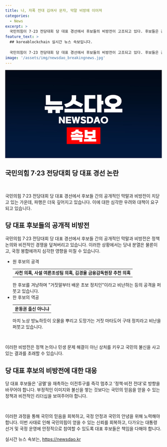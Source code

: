 ```yaml
---
title: 나, 자폭 전대 김여사 문자, 막말 비방에 이어져
categories:
  - News
excerpt: >
  국민의힘이 7·23 전당대회 당 대표 경선에서 후보들의 비방전이 고조되고 있다. 후보들은 감정적이고 근거 없는 공방에 빠져 정책 논의는 물론이고 감정적이고 인신공격적인 토론이 지배적이다. 이러한 상황에서 국민의힘은 낮은 자세로 반성하고 실질적인 개혁에 나서지 않으면 국민의 지지를 얻기 힘들 것이며, 정당 내 분열이 계속된다면 이에 따른 국정의 대혼란으로 이어질 우려도 있다. 따라서 후보들은 이러한 집안 싸움을 조속히 중단하고 정책·비전에 집중해야 할 것으로 보인다.
feature_text: >
  ## koreablockchain 실시간 뉴스 속보입니다.

  국민의힘이 7·23 전당대회 당 대표 경선에서 후보들의 비방전이 고조되고 있다. 후보들은 감정적이고 근거 없는 공방에 빠져 정책 논의는 물론이고 감정적이고 인신공격적인 토론이 지배적이다. 이러한 상황에서 국민의힘은 낮은 자세로 반성하고 실질적인 개혁에 나서지 않으면 국민의 지지를 얻기 힘들 것이며, 정당 내 분열이 계속된다면 이에 따른 국정의 대혼란으로 이어질 우려도 있다. 따라서 후보들은 이러한 집안 싸움을 조속히 중단하고 정책·비전에 집중해야 할 것으로 보인다.
image: '/assets/img/newsdao_breakingnews.jpg'
---
```


<p><img src="/assets/img/newsdao_breakingnews.jpg" alt="koreablockchain 속보" /></p>

<h2><b>국민의힘 7·23 전당대회 당 대표 경선 논란</b></h2>

<p data-ke-size="size16">&nbsp;</p>

<p>국민의힘 7·23 전당대회 당 대표 경선에서 후보들 간의 공개적인 막말과 비방전이 치닫고 있는 가운데, 파행은 더욱 깊어지고 있습니다. 이에 대한 심각한 우려와 대책이 요구되고 있습니다.</p>

<h2 data-ke-size="size26">당 대표 후보들의 공개적 비방전</h2>

<p>국민의힘 7·23 전당대회 당 대표 경선에서 후보들 간의 공개적인 막말과 비방전은 정책 논의와 비전적인 경쟁을 덮쳐버리고 있습니다. 이러한 상황에서는 당내 분열은 물론이고, 국정 봉합에까지 심각한 영향을 미칠 수 있습니다.</p>

<ul>
<li>원 후보의 공격</li>
<table>
<tbody>
<tr>
<td style="text-align: center; height: 17px;"><b>사천 의혹, 사설 여론조성팀 의혹, 김경율 금융감독원장 추천 의혹</b></td>
</tr>
</tbody>
</table>
한 후보를 겨냥하며 "거짓말부터 배운 초보 정치인"이라고 비난하는 등의 공격을 퍼붓고 있습니다.
<li>한 후보의 역공</li>
<table>
<tbody>
<tr>
<td style="text-align: center; height: 17px;"><b>운동권 출신 아니냐</b></td>
</tr>
</tbody>
</table>
마치 노상 방뇨하듯이 오물을 뿌리고 도망가는 거짓 마타도어 구태 정치라고 비난을 퍼붓고 있습니다.
</ul>

<p data-ke-size="size16">&nbsp;</p>

<p>이러한 비방전은 정책 논의나 민생 문제 해결이 아닌 상처를 키우고 국민의 불신을 사고 있는 결과를 초래할 수 있습니다.</p>

<h2 data-ke-size="size26">당 대표 후보의 비방전에 대한 대응</h2>

<p>당 대표 후보들은 '공멸'을 재촉하는 이전투구를 즉각 멈추고 '정책·비전 전대'로 방향을 바꾸어야 합니다. 부정적인 이미지와 불신을 쌓는 것보다는 국민의 믿음을 얻을 수 있는 정책과 비전적인 리더십을 보여주어야 합니다.</p>

<p data-ke-size="size16">&nbsp;</p>

<p>이러한 과정을 통해 국민의 믿음을 회복하고, 국정 안정과 국민의 안녕을 위해 노력해야 합니다. 이번 사태로 인해 국민의힘이 얻을 수 있는 신뢰를 회복하고, 다가오는 대통령 선거 및 국정 운영에 안정적으로 참여할 수 있도록 대표 후보들은 책임을 다해야 합니다.</p>
실시간 뉴스 속보는, <a href="https://newsdao.kr" rel="dofollow">https://newsdao.kr</a>


